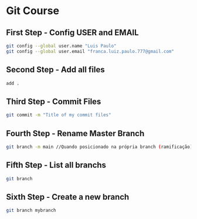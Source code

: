 # Git Course

## First Step - Config USER and EMAIL

```bash
git config --global user.name "Luis Paulo"
git config --global user.email "franca.luiz.paulo.777@gmail.com"
```
## Second Step - Add all files

```bash
add . 
```

## Third Step - Commit Files

```bash
git commit -m "Title of my commit files"
```

## Fourth Step - Rename Master Branch

```bash
git branch -m main //Quando posicionado na própria branch (ramificação)
```

## Fifth Step - List all branchs

```bash
git branch
```
## Sixth Step - Create a new branch

```bash
git branch mybranch
```
